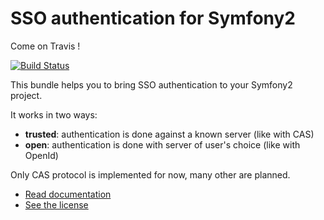 SSO authentication for Symfony2
===============================

Come on Travis !

[![Build Status](https://travis-ci.org/acidjames/BeSimpleSsoAuthBundle.svg?branch=master)](https://travis-ci.org/acidjames/BeSimpleSsoAuthBundle)


This bundle helps you to bring SSO authentication to your Symfony2 project.


It works in two ways:

-   **trusted**: authentication is done against a known server (like with CAS)
-   **open**: authentication is done with server of user's choice (like with OpenId)


Only CAS protocol is implemented for now, many other are planned.


-   [Read documentation](https://github.com/BeSimple/BeSimpleSsoAuthBundle/blob/master/Resources/doc/index.md)
-   [See the license](https://github.com/BeSimple/BeSimpleSsoAuthBundle/blob/master/Resources/meta/LICENSE)
